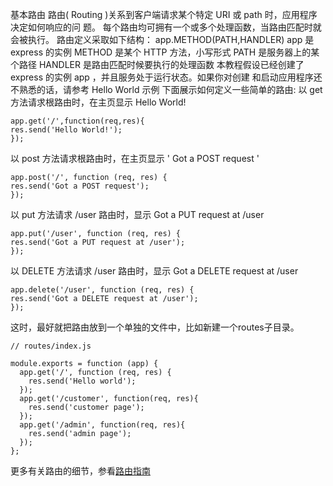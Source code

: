 基本路由
路由( Routing )关系到客户端请求某个特定 URI 或 path 时，应用程序决定如何响应的问
题。 每个路由均可拥有一个或多个处理函数，当路由匹配时就会被执行。
路由定义采取如下结构：
app.METHOD(PATH,HANDLER)
app 是 express 的实例
METHOD 是某个 HTTP 方法，小写形式
PATH 是服务器上的某个路径
HANDLER 是路由匹配时候要执行的处理函数
本教程假设已经创建了 express 的实例 app ，并且服务处于运行状态。如果你对创建
和启动应用程序还不熟悉的话，请参考 Hello World 示例
下面展示如何定义一些简单的路由:
以 get 方法请求根路由时，在主页显示 Hello World!
```
app.get('/',function(req,res){
res.send('Hello World!');
});
```
以 post 方法请求根路由时，在主页显示 ' Got a POST request '
```
app.post('/', function (req, res) {
res.send('Got a POST request');
});
```
以 put 方法请求 /user 路由时，显示 Got a PUT request at /user
```
app.put('/user', function (req, res) {
res.send('Got a PUT request at /user');
});
```
以 DELETE 方法请求 /user 路由时，显示 Got a DELETE request at /user
```
app.delete('/user', function (req, res) {
res.send('Got a DELETE request at /user');
});
```
这时，最好就把路由放到一个单独的文件中，比如新建一个routes子目录。
```
// routes/index.js

module.exports = function (app) {
  app.get('/', function (req, res) {
    res.send('Hello world');
  });
  app.get('/customer', function(req, res){
    res.send('customer page');
  });
  app.get('/admin', function(req, res){
    res.send('admin page');
  });
};
```
更多有关路由的细节，参看[路由指南][1]

[1]:http://expressjs.com/en/guide/routing.html